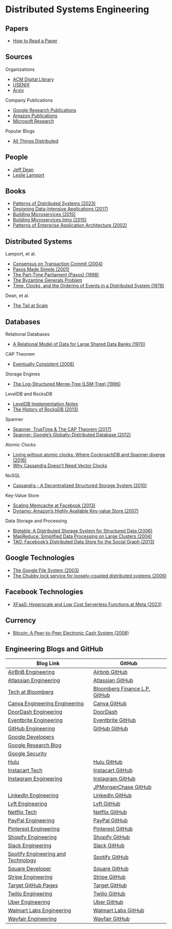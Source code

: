 # Distributed Systems Engineering

## Papers

* [How to Read a Paper](http://ccr.sigcomm.org/online/files/p83-keshavA.pdf)

## Sources

Organizations
* [ACM Digital Library](https://dl.acm.org)
* [USENIX](https://www.usenix.org)
* [Arxiv](https://arxiv.org/)

Company Publications
* [Google Research Publications](https://research.google/pubs/)
* [Amazon Publications](https://www.amazon.science/publications)
* [Microsoft Research](https://www.microsoft.com/en-us/research/)

Popular Blogs
* [All Things Distributed](https://www.allthingsdistributed.com)

## People

* [Jeff Dean](https://scholar.google.com/citations?user=NMS69lQAAAAJ&hl=en)
* [Leslie Lamport](https://lamport.azurewebsites.net/pubs/pubs.html)

## Books

* [Patterns of Distributed Systems (2023)](https://martinfowler.com/articles/patterns-of-distributed-systems/)
* [Designing Data-Intensive Applications (2017)](https://www.amazon.com/Designing-Data-Intensive-Applications-Reliable-Maintainable/dp/1449373321)
* [Building Microservices (2015)](https://www.amazon.com/Building-Microservices-Designing-Fine-Grained-Systems/dp/1492034029/)
* [Building Microservices Intro (2015)](https://www.infoq.com/articles/microservices-intro/)
* [Patterns of Enterprise Application Architecture (2002)](https://martinfowler.com/eaaCatalog/)

## Distributed Systems

Lamport, et al. 
* [Consensus on Transaction Commit (2004)](https://dsf.berkeley.edu/cs286/papers/paxoscommit-tods2006.pdf)
* [Paxos Made Simple (2001)](https://www.microsoft.com/en-us/research/uploads/prod/2016/12/paxos-simple-Copy.pdf)
* [The Part-Time Parliament (Paxos) (1998)](https://www.microsoft.com/en-us/research/uploads/prod/2016/12/The-Part-Time-Parliament.pdf)
* [The Byzantine Generals Problem](https://www.microsoft.com/en-us/research/publication/byzantine-generals-problem/)
* [Time, Clocks, and the Ordering of Events in a Distributed System (1978)](https://www.microsoft.com/en-us/research/uploads/prod/2016/12/Time-Clocks-and-the-Ordering-of-Events-in-a-Distributed-System.pdf)

Dean, et al. 
* [The Tail at Scale](https://cacm.acm.org/research/the-tail-at-scale/)

## Databases

Relational Databases
* [A Relational Model of Data for Large Shared Data Banks (1970)](https://www.seas.upenn.edu/~zives/03f/cis550/codd.pdf)

CAP Theorem
* [Eventually Consistent (2008)](https://dl.acm.org/doi/10.1145/1466443.1466448)
  
Storage Engines
* [The Log-Structured Merge-Tree (LSM-Tree) (1996)](https://www.cs.umb.edu/~poneil/lsmtree.pdf)

LevelDB and RocksDB
* [LevelDB Implementation Notes](https://github.com/google/leveldb/blob/main/doc/impl.md)
* [The History of RocksDB (2013)](https://rocksdb.blogspot.com/2013/11/the-history-of-rocksdb.html)

Spanner
* [Spanner, TrueTime & The CAP Theorem (2017)](https://storage.googleapis.com/pub-tools-public-publication-data/pdf/45855.pdf)
* [Spanner: Google’s Globally-Distributed Database (2012)](https://static.googleusercontent.com/media/research.google.com/en//archive/spanner-osdi2012.pdf)

Atomic Clocks
* [Living without atomic clocks: Where CockroachDB and Spanner diverge (2016)](https://www.cockroachlabs.com/blog/living-without-atomic-clocks/)
* [Why Cassandra Doesn’t Need Vector Clocks](https://www.datastax.com/blog/why-cassandra-doesnt-need-vector-clocks)

NoSQL
* [Cassandra - A Decentralized Structured Storage System (2010)](https://www.cs.cornell.edu/projects/ladis2009/papers/lakshman-ladis2009.pdf)

Key-Value Store
* [Scaling Memcache at Facebook (2013)](https://www.usenix.org/system/files/conference/nsdi13/nsdi13-final170_update.pdf)
* [Dynamo: Amazon’s Highly Available Key-value Store (2007)](https://www.allthingsdistributed.com/files/amazon-dynamo-sosp2007.pdf)

Data Storage and Processing
* [Bigtable: A Distributed Storage System for Structured Data (2006)](https://static.googleusercontent.com/media/research.google.com/en//archive/bigtable-osdi06.pdf)
* [MapReduce: Simplified Data Processing on Large Clusters (2004)](https://static.googleusercontent.com/media/research.google.com/en//archive/mapreduce-osdi04.pdf)
* [TAO: Facebook’s Distributed Data Store for the Social Graph (2013)](https://www.usenix.org/system/files/conference/atc13/atc13-bronson.pdf)

## Google Technologies

* [The Google File System (2003)](https://static.googleusercontent.com/media/research.google.com/en//archive/gfs-sosp2003.pdf)
* [The Chubby lock service for loosely-coupled distributed systems (2006)](https://static.googleusercontent.com/media/research.google.com/en//archive/chubby-osdi06.pdf)

## Facebook Technologies

* [XFaaS: Hyperscale and Low Cost Serverless Functions at Meta (2023)](https://www.cs.cmu.edu/~dskarlat/publications/xfaas_sosp23.pdf)

## Currency

* [Bitcoin: A Peer-to-Peer Electronic Cash System (2008)](https://bitcoin.org/bitcoin.pdf)

## Engineering Blogs and GitHub

| Blog Link                                                                                  | GitHub                                                  |
| ------------------------------------------------------------------------------------------ | --------------------------------------------------------|
| [AirBnB Engineering](https://medium.com/airbnb-engineering)                                | [Airbnb GitHub](https://github.com/airbnb) |
| [Atlassian Engineering](https://www.atlassian.com/blog/developer)                          | [Atlassian GitHub](https://github.com/atlassian) |
| [Tech at Bloomberg](https://www.bloomberg.com/company/stories/category/tech-at-bloomberg/) | [Bloomberg Finance L.P. GitHub](https://github.com/bloomberg) |
| [Canva Engineering Engineering](https://www.canva.dev/blog/engineering/)                   | [Canva GitHub](https://github.com/canva) |
| [DoorDash Engineering](https://blog.doordash.com/tagged/engineering)                       | [DoorDash](https://github.com/doordash) |
| [Eventbrite Engineering](https://www.eventbrite.com/engineering/)                          | [Eventbrite GitHub](https://github.com/eventbrite)  |
| [GitHub Engineering](https://githubengineering.com/)                                       | [GitHub GitHub](https://github.com/github) | 
| [Google Developers](https://developers.googleblog.com/)                                    |
| [Google Research Blog](https://research.google/blog/)                                      |
| [Google Security](https://security.googleblog.com/)                                        |
| [Hulu](https://medium.com/hulu-tech-blog)                                                  | [Hulu GitHub](https://github.com/hulu) |
| [Instacart Tech](https://tech.instacart.com/)                                              | [Instacart GitHub](https://github.com/instacart) |
| [Instagram Engineering](https://instagram-engineering.com/)                                | [Instagram GitHub](https://github.com/Instagram) |  
|                                                                                            | [JPMorganChase GitHub](https://github.com/jpmorganchase) |  
| [LinkedIn Engineering](https://www.linkedin.com/blog/engineering)                          | [LinkedIn GitHub](https://github.com/linkedin) |
| [Lyft Engineering](https://eng.lyft.com/)                                                  | [Lyft GitHub](https://github.com/lyft) |
| [Netflix Tech](https://netflixtechblog.com/)                                               | [Netflix GitHub](https://github.com/Netflix) |
| [PayPal Engineering](https://medium.com/paypal-tech)                                       | [PayPal GitHub](https://github.com/paypal) |
| [Pinterest Engineering](https://medium.com/@Pinterest_Engineering)                         | [Pinterest GitHub](https://github.com/pinterest) |  
| [Shopify Engineering](https://shopify.engineering/)                                        | [Shopify GitHub](https://github.com/Shopify) |
| [Slack Engineering](https://slack.engineering/)                                            | [Slack GitHub](https://github.com/slackhq) |
| [Spotify Engineering and Technology](https://engineering.atspotify.com/)                   | [Spotify GitHub](https://github.com/spotify) |
| [Square Developer](https://developer.squareup.com/blog/)                                   | [Square GitHub](https://github.com/square) |
| [Stripe Engineering](https://stripe.com/blog/engineering)                                  | [Stripe GitHub](https://github.com/stripe) |
| [Target GitHub Pages](https://target.github.io/)                                           | [Target GitHub](https://github.com/target) |
| [Twilio Engineering](https://www.twilio.com/en-us/blog)                                    | [Twilio GitHub](https://github.com/twilio) |
| [Uber Engineering](https://www.uber.com/blog/dallas/engineering/)                          | [Uber GitHub](https://github.com/uber) |
| [Walmart Labs Engineering](https://medium.com/walmartlabs)                                 | [Walmart Labs GitHub](https://github.com/walmartlabs) |
| [Wayfair Engineering](https://www.aboutwayfair.com/careers/tech-blog)                      | [Wayfair GitHub](https://github.com/wayfair) |
